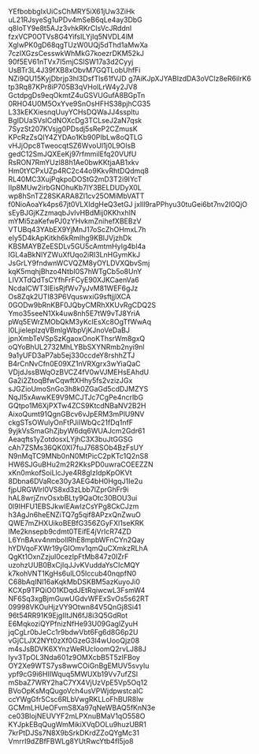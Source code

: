 YEfbobbgIxUiCsChMRY5iX61jUw3ZiHk
uL21RJsyeSg1uPDv4mSeB6qLe4ay3DbG
q8IoTY9e8t5AJz3vhkRKrCIsVcJRddnl
fzxVCP0OTVs8G4YifsILYjIq5NVDL4lM
XglwPK0gD68qgTUzW0UQj5dThd1aMwXa
7czIXGzsCesswkWhMkG7koezrDKM52kJ
90f5EV61nTVx7I5mjCSlSW17a3d2Cyyj
UsBTr3L4J39fXB8xObvM7GQTLobUhfFi
NZi9QU15KyjDbrjp3hl3DsfTls61fVJD
g7AiKJpXJYABIzdDA3oVClz8eR6ilrK6
tp3Rq87KPr8iP705B3qVHoILrW4y2JV8
GctdpgDs9eqOkmtZ4uGSVUGufA8BGpTn
0RHO4U0M5OxYve9SnOsHFHS38pjhCG35
L33kEKXiesnqUuyYCHsDQWaJJ4sspltu
BgIDUaSVsICdNOXcDg3TCLseJ2aN7qsk
7SyzSt207KVsjg0PDsdj5sReP2CZmusK
KPcRzZsQIY4ZYDAo1Kb90PIbLw8oQTLG
vHJjOpc8TweocqtSZ6WvoUl1j0L9OIsB
gedC12SmJQXEeKj97rfmmilEfq20VUfU
RsRON7RmYUzl88h1Ae0bwKKtjaAB1xkv
Hm0tYCPxUZp4RC2c44o9KkvRhtDQdmq8
RL40MC3XujPqkpoDOStG2mD3T2i9IYcT
IIp8MUw2irbGNOhuKb7lY3BELDUDyX0L
wp8hSnTZ28SKARA8Zl1cv25OMiMbVATT
f0NioAoaYk4ps67jt0VLXIdgHeQ3etGJ
jxIll9raPPhyu30tuGei6bt7nv2I0QjO
sEyBJGjKZzmaqbJvIvHBdMij0KKhxhIN
mYMi5zaKefwPJ0zYHvkmZnihefXBEBzV
VTUBq43YAbEX9YjMnJ17oScZhOHmxL7h
eIy5D4kApKitkh6kRmIhg9KBIJVjzhDk
KBSMAYBZeESDLv5GU5cAmtmHyIg4bl4a
IGL4aBkNlYZWuXfUqo2iRI3LnHGymKkJ
JsGrLY9fndwnWCVQZM8yOYLDVXQbvSmj
kqK5mqhjBhzo4NtbI0S7hWTgCb5o8UnY
LIVXTdQdTsCYfhFrFCyE90XJKCaenVa6
NcdalCWT3IEisRjfWv7yJvM81WEF6gJz
Os8Zqk2UTI83P6VquswxiG9sftjjlXCA
0GODw9bRnKBF0JQbyCMRhXKUvRgCDQ2S
Ymo35seeN1Xk4uw8nh5E7tW9vTJ8YriA
pWq5EWrZMObQkM3yKcIEsXc8OgTfWwAq
I0LjieleplzqVBmlgWbpVjKJnoVeDaBJ
jpnXmbTeVSpSzKgaoxOnoKThsrWm8gxQ
oQYoBhUL2732MhLYBbSXYNRmb2nyi9nl
9a1yUFD3aP7ab5ej330ccdeY8rshhZTJ
B4rCnNvCfn0E09XZ1nVRXgrx3wYiaQaC
VDjdJssBWqOzBVCZ4fV0wVJMEHsEAhdU
Ga2i2ZtoqBfwCqwftXHhy5fs2vzizJGx
sJGZioUmoSnGo3h8k0ZGaGd5cdDJMZYS
NqJl5xAwwKE9V9MCJTJc7CgPe4ncrlbG
GQtpo1M6XjPXTw4ZCS9KtcdNBaNV2B2H
AixoQumt91QgnGBcv6vJpERM3mPlU9NV
ckgSTsOWulyOnFtPJiIWbQc21fDq1nfF
9yjkVsSmaGhZjbyW6dq6WUAJcm2Gdr61
Aeaqfts1yZotdosxLYjhC3X3buJtGGSG
cAh7ZSMs36QK0XI7fuJ768SOb4BzFsUY
N9nMqTC9MNb0nN0MtPicC2pKTc1Q2nS8
HW6SJGuBHu2m2R2KksPD0uwraCOEEZZN
xKn0mkofSoiLlcJye4R8gIzIdpKpOKVt
8Dbna6DVaRce30y3AEG4bH0HgqJ1Ie2u
fjpURGWIrl0VS8xd3zLbb7lZprGhFr9i
hAL8wrjZnvOsxbBLty9QaOtc30BOU3ui
0l9IHFU1EBSJkwIEAwIzCsYPg8CkCJzm
h3AgJn6heENZiTQ7g5qif8APzxQnZwuO
QWE7mZHXUikoBEBfG356ZGyFXl1seKRK
lMe2knsepb9cdmt0TEifE4jVrIcR74ZD
L6YnBAxv4nmbollRhE8mpbWFnCYn2Qay
hYDVqoFXWr19yGIOmv1qmQuCXmkzRLhA
QgKt1OxnZzjul0cezIpFtMb847z0IZrF
uzohzUUB0BxCjIqJJvKVuddaYsCIcMQY
k7kohVNT1KgHs6ulLO5lccub40nqpfN0
C68bAqINl16aKqkMbDSKBM5azKuyoJi0
KCXp9TPQiO01KDqdJEtRqiwcwL3FsmW4
NF6Sq3xgBjmGuwUGdvWFExSvOs5s62RT
09998VKOuHjzVY9Otwn84V5QnGj8Si41
96t54RR91K9EjgIItJN6fJ8i3Q5GdRot
E6MqkoziQYPfnizNfHe93U09GaglZyuH
jqCgLr0bJeCc1r9bdwVbt6Fg6d8G6p2U
vGjCLJX2NYt0zXf0GzeG3l4wUooQjz08
m4sJsBDVK6XYnzWeRUcIoomQ2rvLJ88J
Iyv3TpOL3Nda601z9OMXcbB5T5zIFBoy
OY2Xe9WTS7ys8wwCOiGnBgEMUV5svyIu
ypf9cG9i6HIIWquq5MWUXb19Vv7ufZSl
mSbaZ7WRY2haC7YX4VjUzVpE5Vp5Oq12
BVoOpKsMqQugoVch4usVPWjdpwstcaIC
ccYWgGfr5Csc6RLbVwgRKLLoFhBUR8lw
GCMmLHUeOFvmS8Xa97qNeWBAQ5fKnN3e
ce03BlojNEUVYF2mLPXnuBMaV1qO558O
KYJpkEBqQugWmMikiXVqDOLu9huzUBR1
7krPtDJSs7N8X9bSrkDKrdZZoQYgMc31
VmrrI9dZBfFBWLg8YUtRwcYtb4fI5jo8
